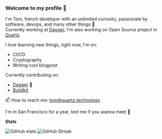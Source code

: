 ### Welcome to my profile :wave:

I'm Tom, french developer with an unlimited curiosity, passionate by software, devops, and many other things 📘<br>
Currently working at [Dagger](https://github.com/dagger/dagger), I'm also working on Open Source project in [Quartz](https://github.com/quartz-technology).

I love learning new things, right now, I'm on:
  - CI/CD
  - Cryptography
  - Writing cool blogpost


Currently contributing on:
  - [Dagger](https://github.com/dagger/dagger) :rocket:  
  - [Buildkit](https://github.com/moby/buildkit) 

📫 How to reach me: tom@quartz.technology.<br>

I'm in San Francisco for a year, text me if you wanna meet :wave:

**Stats**

![GitHub stats](https://github-readme-stats.vercel.app/api?username=TomChv&show_icons=true)
![GitHub Streak](https://github-readme-streak-stats.herokuapp.com/?user=TomChv)
